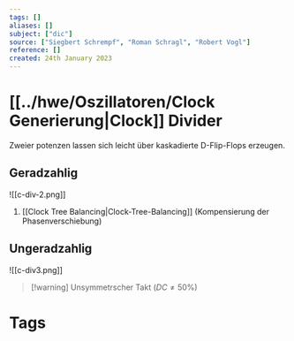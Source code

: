 ```yaml
---
tags: []
aliases: []
subject: ["dic"]
source: ["Siegbert Schrempf", "Roman Schragl", "Robert Vogl"]
reference: []
created: 24th January 2023
---
```


# [[../hwe/Oszillatoren/Clock Generierung|Clock]] Divider
Zweier potenzen lassen sich leicht über kaskadierte D-Flip-Flops erzeugen.

## Geradzahlig 
![[c-div-2.png]]
1. [[Clock Tree Balancing|Clock-Tree-Balancing]] (Kompensierung der Phasenverschiebung)

## Ungeradzahlig
![[c-div3.png]]
>[!warning] Unsymmetrscher Takt $(DC\neq 50\%)$
# Tags
